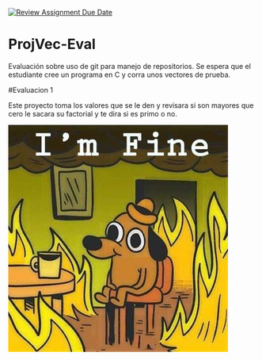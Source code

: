[![Review Assignment Due Date](https://classroom.github.com/assets/deadline-readme-button-24ddc0f5d75046c5622901739e7c5dd533143b0c8e959d652212380cedb1ea36.svg)](https://classroom.github.com/a/L-l2uhAO)
# ProjVec-Eval
Evaluación sobre uso de git para manejo de repositorios. Se espera que el estudiante cree un programa en C y corra unos vectores de prueba. 

#Evaluacion 1

Este proyecto toma los valores que se le den y revisara si son mayores que cero le sacara su factorial y te dira si es primo o no. 

![Logo de Markdown](Imagenes/Imfine.jpg)





